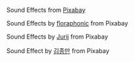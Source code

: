 Sound Effects from [Pixabay](https://pixabay.com/?utm_source=link-attribution&utm_medium=referral&utm_campaign=music&utm_content=6752)

Sound Effects by [floraphonic](https://pixabay.com/users/floraphonic-38928062/?utm_source=link-attribution&utm_medium=referral&utm_campaign=music&utm_content=184056) from Pixabay

Sound Effects by [Jurij](https://pixabay.com/users/soundreality-31074404/?utm_source=link-attribution&utm_medium=referral&utm_campaign=music&utm_content=156813) from Pixabay

Sound Effect by [김종만](https://pixabay.com/users/jongmankim8596-43836666/?utm_source=link-attribution&utm_medium=referral&utm_campaign=music&utm_content=210347) from Pixabay